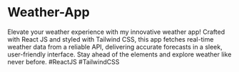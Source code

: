 # Weather-App
Elevate your weather experience with my innovative weather app! Crafted with React JS and styled with Tailwind CSS, this app fetches real-time weather data from a reliable API, delivering accurate forecasts in a sleek, user-friendly interface. Stay ahead of the elements and explore weather like never before. #ReactJS #TailwindCSS
